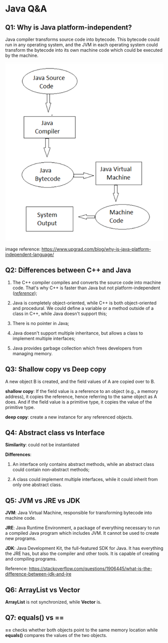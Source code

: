 # Java Q&A

## Q1: Why is Java platform-independent?

Java compiler transforms source code into bytecode. This bytecode could run in any operating system, and the JVM in each operating system could transform the bytecode into its own machine code which could be executed by the machine.

![](images/platform-independent.png)

image reference: https://www.upgrad.com/blog/why-is-java-platform-independent-language/ 

## Q2: Differences between C++ and Java

1. The C++ compiler compiles and converts the source code into machine code. That's why C++ is faster than Java but not platform-independent ([*reference*](https://www.geeksforgeeks.org/similarities-and-difference-between-java-and-c/));

2. Java is completely object-oriented, while C++ is both object-oriented and procedural. We could define a variable or a method outside of a class in C++, while Java doesn't support this;

3. There is no pointer in Java;

4. Java doesn't support multiple inheritance, but allows a class to implement multiple interfaces;

5. Java provides garbage collection which frees developers from managing memory.

## Q3: Shallow copy vs Deep copy

A new object B is created, and the field values of A are copied over to B.

**shallow copy**: If the field value is a reference to an object (e.g., a memory address), it copies the reference, hence referring to the same object as A does. And if the field value is a primitive type, it copies the value of the primitive type.

**deep copy**: create a new instance for any referenced objects.

## Q4: Abstract class vs Interface

**Similarity**: could not be instantiated

**Differences**:

1. An interface only contains abstract methods, while an abstract class could contain non-abstract methods;

2. A class could implement multiple interfaces, while it could inherit from only one abstract class.

## Q5: JVM vs JRE vs JDK

**JVM**: Java Virtual Machine, responsible for transforming bytecode into machine code.

**JRE**: Java Runtime Environment, a package of everything necessary to run a compiled Java program which includes JVM. It cannot be used to create new programs.

**JDK**: Java Development Kit, the full-featured SDK for Java. It has everything the JRE has, but also the compiler and other tools. It is capable of creating and compiling programs.

Reference: https://stackoverflow.com/questions/1906445/what-is-the-difference-between-jdk-and-jre

## Q6: ArrayList vs Vector

**ArrayList** is not synchronized, while **Vector** is.

## Q7: equals() vs ==

**==** checks whether both objects point to the same memory location while **equals()** compares the values of the two objects.